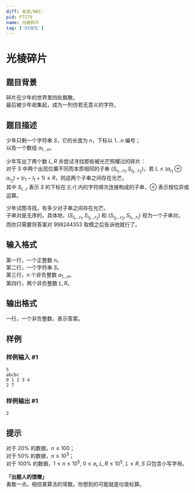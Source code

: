```yaml
---
diff: 省选/NOI-
pid: P7279
name: 光棱碎片
tag: ['O2优化']
---
```

# 光棱碎片
## 题目背景

碎片在少年的世界里四处飘散。  
最后被少年收集起，成为一列仿若无意义的字符。
## 题目描述

少年只剩一个字符串 $S$，它的长度为 $n$，下标以 $1 \dots n$ 编号；  
以及一个数组 $a_{1\dots n}$。

少年写出了两个数 $L,R$ 并尝试寻找那些被光芒照耀过的碎片：  
对于 $S$ 中两个出现位置不同而本质相同的子串 $(S_{l_1\dots r_1},S_{l_2\dots r_2})$，若 $L \le (a_{r_1} \oplus a_{r_2}) + (r_1 - l_1 + 1) \le R$，则这两个子串之间存在光芒。  
其中 $S_{l\dots r}$ 表示 $S$ 的下标在 $[l,r]$ 内的字符顺次连接构成的子串，$\oplus$ 表示按位异或运算。

少年试图寻找，有多少对子串之间存在光芒。  
子串对是无序的。具体地，$(S_{l_1\dots r_1},S_{l_2\dots r_2})$ 和 $(S_{l_2\dots r_2},S_{l_1\dots r_1})$ 视为一个子串对。  
而你只需要将答案对 $998244353$ 取模之后告诉他就行了。
## 输入格式

第一行，一个正整数 $n$。  
第二行，一个字符串 $S$。  
第三行，$n$ 个非负整数 $a_{1\dots n}$。  
第四行，两个非负整数 $L,R$。
## 输出格式

一行，一个非负整数，表示答案。
## 样例

### 样例输入 #1
```
5
abcbc
0 1 2 3 4
2 7
```
### 样例输出 #1
```
2
```
## 提示

对于 $20\%$ 的数据，$n \le 100$；    
对于 $50\%$ 的数据，$n \le 10^3$；  
对于 $100\%$ 的数据，$1 \le n \le 10^5$, $0 \le a_i,L,R \le 10^5$, $L \le R$, $S$ 只包含小写字母。

**「出题人的馈赠」**  
勇敢一点。相信某算法的常数。你想到的可能就是垃圾标算。
